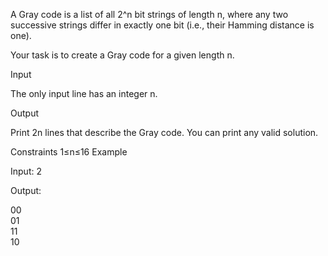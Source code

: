 A Gray code is a list of all 2^n bit strings of length n, where any two successive strings differ in exactly one bit (i.e., their Hamming distance is one).

Your task is to create a Gray code for a given length n.

Input

The only input line has an integer n.

Output

Print 2n lines that describe the Gray code. You can print any valid solution.

Constraints
1≤n≤16
Example

Input:
2

Output:

00<br>
01<br>
11<br>
10<br>
